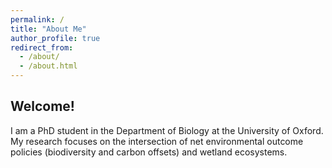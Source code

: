 ```yaml
---
permalink: /
title: "About Me"
author_profile: true
redirect_from: 
  - /about/
  - /about.html
---
```


## Welcome!

I am a PhD student in the Department of Biology at the University of Oxford. My research focuses on the intersection of net environmental outcome policies (biodiversity and carbon offsets) and wetland ecosystems.


